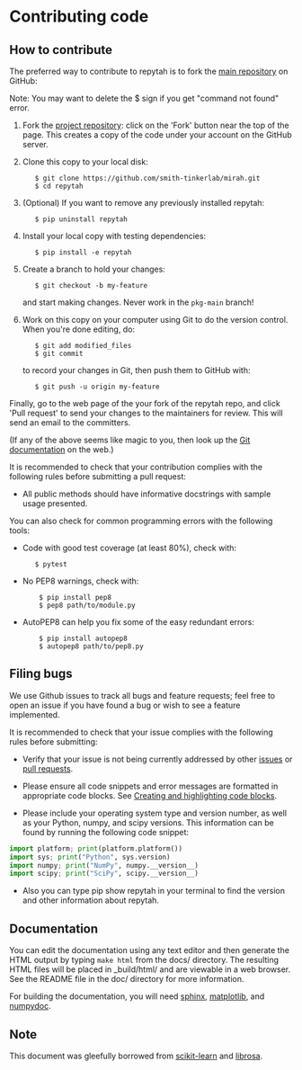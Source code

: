 
Contributing code
=================

How to contribute
-----------------

The preferred way to contribute to repytah is to fork the 
[main repository](https://github.com/smith-tinkerlab/ah/tree/pkg-main) on
GitHub:

Note: You may want to delete the $ sign if you get "command not found" error.

1. Fork the [project repository](https://github.com/smith-tinkerlab/ah/tree/pkg-main):
   click on the 'Fork' button near the top of the page. This creates
   a copy of the code under your account on the GitHub server.

2. Clone this copy to your local disk:

          $ git clone https://github.com/smith-tinkerlab/mirah.git
          $ cd repytah 
          
3. (Optional) If you want to remove any previously installed repytah:
            
          $ pip uninstall repytah

4. Install your local copy with testing dependencies:

          $ pip install -e repytah

5. Create a branch to hold your changes:

          $ git checkout -b my-feature

   and start making changes. Never work in the ``pkg-main`` branch!

6. Work on this copy on your computer using Git to do the version
   control. When you're done editing, do:

          $ git add modified_files
          $ git commit

   to record your changes in Git, then push them to GitHub with:

          $ git push -u origin my-feature

Finally, go to the web page of the your fork of the repytah repo,
and click 'Pull request' to send your changes to the maintainers for
review. This will send an email to the committers.

(If any of the above seems like magic to you, then look up the 
[Git documentation](http://git-scm.com/documentation) on the web.)

It is recommended to check that your contribution complies with the
following rules before submitting a pull request:

-  All public methods should have informative docstrings with sample
   usage presented.

You can also check for common programming errors with the following
tools:

-  Code with good test coverage (at least 80%), check with:

          $ pytest

-  No PEP8 warnings, check with:

           $ pip install pep8
           $ pep8 path/to/module.py

-  AutoPEP8 can help you fix some of the easy redundant errors:

           $ pip install autopep8
           $ autopep8 path/to/pep8.py

Filing bugs
-----------
We use Github issues to track all bugs and feature requests; feel free to
open an issue if you have found a bug or wish to see a feature implemented.

It is recommended to check that your issue complies with the
following rules before submitting:

-  Verify that your issue is not being currently addressed by other
   [issues](https://github.com/smith-tinkerlab/ah/issues)
   or [pull requests](https://github.com/smith-tinkerlab/ah/pulls).

-  Please ensure all code snippets and error messages are formatted in
   appropriate code blocks.
   See [Creating and highlighting code blocks](https://help.github.com/articles/creating-and-highlighting-code-blocks).

-  Please include your operating system type and version number, as well
   as your Python, numpy, and scipy versions. This information
   can be found by running the following code snippet:

  ```python
  import platform; print(platform.platform())
  import sys; print("Python", sys.version)
  import numpy; print("NumPy", numpy.__version__)
  import scipy; print("SciPy", scipy.__version__)
  ```
- Also you can type
		pip show repytah
  in your terminal to find the version and other information about repytah.

Documentation
-------------

You can edit the documentation using any text editor and then generate
the HTML output by typing ``make html`` from the docs/ directory.
The resulting HTML files will be placed in _build/html/ and are viewable 
in a web browser. See the README file in the doc/ directory for more information.

For building the documentation, you will need 
[sphinx](https://www.sphinx-doc.org/),
[matplotlib](https://matplotlib.org/stable/index.html), and [numpydoc](https://pypi.python.org/pypi/numpydoc).

Note
----
This document was gleefully borrowed from [scikit-learn](http://scikit-learn.org/) and [librosa](https://github.com/librosa/librosa).
